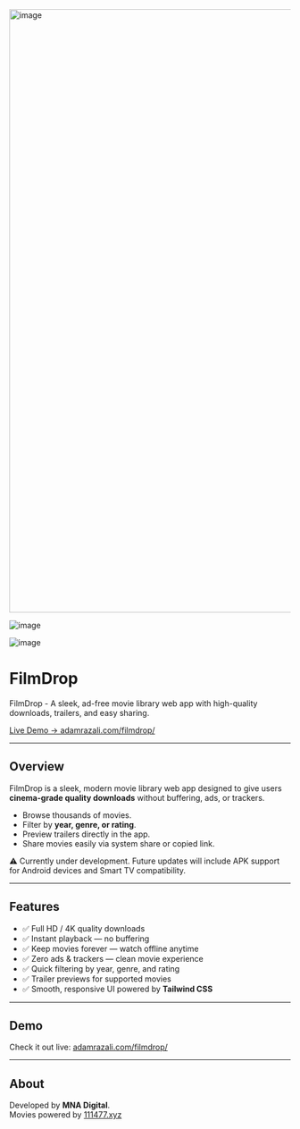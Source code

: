 <img width="1920" height="1080" alt="image" src="https://github.com/user-attachments/assets/8d96da46-ea9d-46bf-8239-c4f50ac08ab8" />

![image](https://github.com/user-attachments/assets/8762f7b1-6afe-4659-9079-d3ccaea59e66)

![image](https://github.com/user-attachments/assets/314876fd-0a3c-4018-a34f-ef75fb964f6e)

# FilmDrop
FilmDrop - A sleek, ad-free movie library web app with high-quality downloads, trailers, and easy sharing.

[Live Demo → adamrazali.com/filmdrop/](https://adamrazali.com/filmdrop/)

---

## Overview

FilmDrop is a sleek, modern movie library web app designed to give users **cinema-grade quality downloads** without buffering, ads, or trackers.  

- Browse thousands of movies.
- Filter by **year, genre, or rating**.
- Preview trailers directly in the app.
- Share movies easily via system share or copied link.

⚠️ Currently under development. Future updates will include APK support for Android devices and Smart TV compatibility.

---

## Features

- ✅ Full HD / 4K quality downloads  
- ✅ Instant playback — no buffering  
- ✅ Keep movies forever — watch offline anytime  
- ✅ Zero ads & trackers — clean movie experience  
- ✅ Quick filtering by year, genre, and rating  
- ✅ Trailer previews for supported movies  
- ✅ Smooth, responsive UI powered by **Tailwind CSS**  

---

## Demo

Check it out live: [adamrazali.com/filmdrop/](https://adamrazali.com/filmdrop/)

---

## About

Developed by **MNA Digital**.  
Movies powered by [111477.xyz](https://a.111477.xyz)
